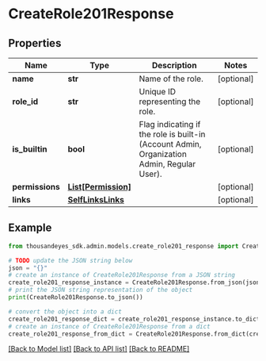 # CreateRole201Response


## Properties

Name | Type | Description | Notes
------------ | ------------- | ------------- | -------------
**name** | **str** | Name of the role. | [optional] 
**role_id** | **str** | Unique ID representing the role. | [optional] 
**is_builtin** | **bool** | Flag indicating if the role is built-in (Account Admin, Organization Admin, Regular User). | [optional] 
**permissions** | [**List[Permission]**](Permission.md) |  | [optional] 
**links** | [**SelfLinksLinks**](SelfLinksLinks.md) |  | [optional] 

## Example

```python
from thousandeyes_sdk.admin.models.create_role201_response import CreateRole201Response

# TODO update the JSON string below
json = "{}"
# create an instance of CreateRole201Response from a JSON string
create_role201_response_instance = CreateRole201Response.from_json(json)
# print the JSON string representation of the object
print(CreateRole201Response.to_json())

# convert the object into a dict
create_role201_response_dict = create_role201_response_instance.to_dict()
# create an instance of CreateRole201Response from a dict
create_role201_response_from_dict = CreateRole201Response.from_dict(create_role201_response_dict)
```
[[Back to Model list]](../README.md#documentation-for-models) [[Back to API list]](../README.md#documentation-for-api-endpoints) [[Back to README]](../README.md)


